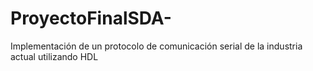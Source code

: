 # ProyectoFinalSDA-
Implementación de un protocolo de comunicación serial de la industria actual utilizando HDL 
